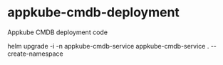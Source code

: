 # appkube-cmdb-deployment
Appkube CMDB deployment code

helm upgrade -i -n appkube-cmdb-service appkube-cmdb-service . --create-namespace